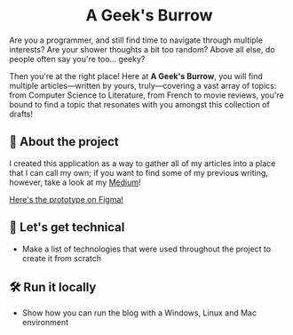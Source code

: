 <div align="center">
 <h1>A Geek's Burrow</h1>
</div>

Are you a programmer, and still find time to navigate through multiple interests? Are your shower thoughts a bit too random? Above all else, do people often say you're too... geeky?

Then you're at the right place! Here at **A Geek's Burrow**, you will find multiple articles—written by yours, truly—covering a vast array of topics: from Computer Science to Literature, from French to movie reviews, you're bound to find a topic that resonates with you amongst this collection of drafts!

## 📝 About the project
I created this application as a way to gather all of my articles into a place that I can call my own; if you want to find some of my previous writing, however, take a look at my [Medium](https://medium.com/@herlocksholmes1888)! 

[Here's the prototype on Figma!](https://www.figma.com/design/Xppsg76PikexYXjKSAtsQN/Geek's-Burrow?node-id=1-2&t=VMX0Fs1DO1y943oo-1)

## 💾 Let's get technical
* Make a list of technologies that were used throughout the project to create it from scratch

## 🛠️ Run it locally 
* Show how you can run the blog with a Windows, Linux and Mac environment